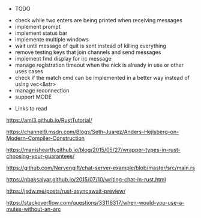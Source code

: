 * TODO 

- check while two enters are being printed when receiving messages
- implement prompt
- implement status bar
- implemente multiple windows
- wait until message of quit is sent instead of killing everything
- remove testing keys that join channels and send messages
- implement fmd display for irc message
- manage registration timeout when the nick is already in use or other uses cases
- check if the match cmd can be implemented in a better way instead of using vec<&str>
- manage reconnection
- support  MODE

* Links to read

https://aml3.github.io/RustTutorial/

https://channel9.msdn.com/Blogs/Seth-Juarez/Anders-Hejlsberg-on-Modern-Compiler-Construction

https://manishearth.github.io/blog/2015/05/27/wrapper-types-in-rust-choosing-your-guarantees/

https://github.com/Nervengift/chat-server-example/blob/master/src/main.rs

https://nbaksalyar.github.io/2015/07/10/writing-chat-in-rust.html

https://jsdw.me/posts/rust-asyncawait-preview/

https://stackoverflow.com/questions/33116317/when-would-you-use-a-mutex-without-an-arc
